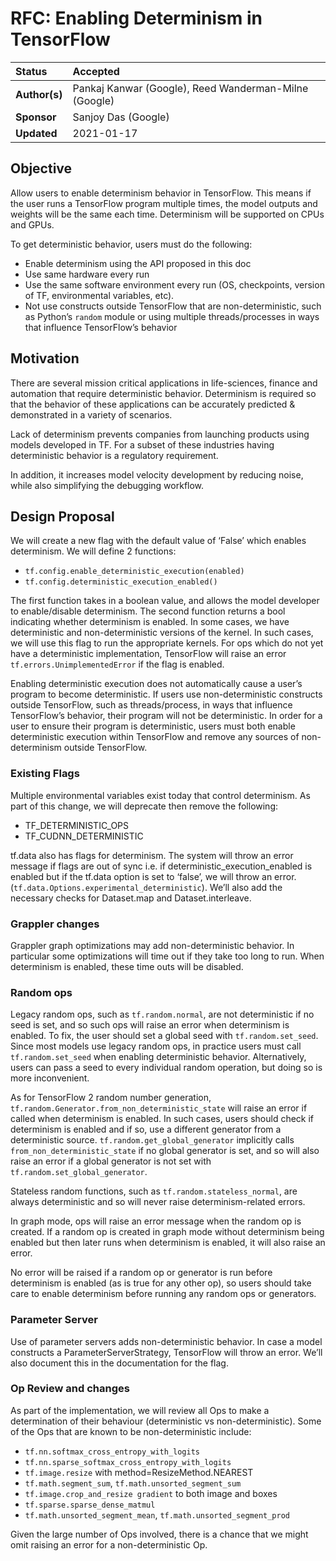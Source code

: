 # RFC: Enabling Determinism in TensorFlow
  
| Status        | Accepted                                             |
:---------------|:-----------------------------------------------------|
| **Author(s)** | Pankaj Kanwar (Google), Reed Wanderman-Milne (Google)|
| **Sponsor**   | Sanjoy Das (Google)                                |
| **Updated**   | 2021-01-17                                           |


## Objective
Allow users to enable determinism behavior in TensorFlow. This means if the user runs a TensorFlow program multiple times, the model outputs and weights will be the same each time. Determinism will be supported on CPUs and GPUs.
 
To get deterministic behavior, users must do the following:

 * Enable determinism using the API proposed in this doc
 * Use same hardware every run
 * Use the same software environment every run (OS, checkpoints, version of TF, environmental variables, etc).
 * Not use constructs outside TensorFlow that are non-deterministic, such as Python’s `random` module or using multiple threads/processes in ways that influence TensorFlow’s behavior

## Motivation
There are several mission critical applications in life-sciences, finance and automation that require deterministic behavior. Determinism is required so that the behavior of these applications can be accurately predicted & demonstrated in a variety of scenarios. 

Lack of determinism prevents companies from launching products using models developed in TF. For a subset of these industries having deterministic behavior is a regulatory requirement. 

In addition, it increases model velocity development by reducing noise, while also simplifying the debugging workflow.

## Design Proposal
We will create a new flag with the default value of ‘False’ which enables determinism.  We will define 2 functions:

* `tf.config.enable_deterministic_execution(enabled)`
* `tf.config.deterministic_execution_enabled()`

The first function takes in a boolean value, and allows the model developer to enable/disable determinism. The second function returns a bool indicating whether determinism is enabled.
In some cases, we have deterministic and non-deterministic versions of the kernel. In such cases, we will use this flag to run the appropriate kernels.
For ops which do not yet have a deterministic implementation, TensorFlow will raise an error `tf.errors.UnimplementedError` if the flag is enabled.

Enabling deterministic execution does not automatically cause a user’s program to become deterministic. If users use non-deterministic constructs outside TensorFlow, such as threads/process, in ways that influence TensorFlow’s behavior, their program will not be deterministic. In order for a user to ensure their program is deterministic, users must both enable deterministic execution within TensorFlow and remove any sources of non-determinism outside TensorFlow.

### Existing Flags
Multiple environmental variables exist today that control determinism. As part of this change, we will deprecate then remove the following:

* TF_DETERMINISTIC_OPS
* TF_CUDNN_DETERMINISTIC

tf.data also has flags for determinism. The system will throw an error message if flags are out of sync i.e. if deterministic_execution_enabled is enabled but if the tf.data option is set to ‘false’, we will throw an error. (`tf.data.Options.experimental_deterministic`). We’ll also add the necessary checks for Dataset.map and Dataset.interleave.

### Grappler changes
Grappler graph optimizations may add non-deterministic behavior. In particular some optimizations will time out if they take too long to run. When determinism is enabled, these time outs will be disabled.

### Random ops
Legacy random ops, such as `tf.random.normal`, are not deterministic if no seed is set, and so such ops will raise an error when determinism is enabled. To fix, the user should set a global seed with `tf.random.set_seed`. Since most models use legacy random ops, in practice users must call `tf.random.set_seed` when enabling deterministic behavior. Alternatively, users can pass a seed to every individual random operation, but doing so is more inconvenient.

As for TensorFlow 2 random number generation, `tf.random.Generator.from_non_deterministic_state` will raise an error if called when determinism is enabled. In such cases, users should check if determinism is enabled and if so, use a different generator from a deterministic source. `tf.random.get_global_generator` implicitly calls `from_non_deterministic_state` if no global generator is set, and so will also raise an error if a global generator is not set with `tf.random.set_global_generator`.

Stateless random functions, such as `tf.random.stateless_normal`, are always deterministic and so will never raise determinism-related errors.

In graph mode, ops will raise an error message when the random op is created. If a random op is created in graph mode without determinism being enabled but then later runs when determinism is enabled, it will also raise an error.

No error will be raised if a random op or generator is run before determinism is enabled (as is true for any other op), so users should take care to enable determinism before running any random ops or generators.

### Parameter Server
Use of parameter servers adds non-deterministic behavior. In case a model constructs a ParameterServerStrategy, TensorFlow will throw an error. We’ll also document this in the documentation for the flag.

### Op Review and changes
As part of the implementation, we will review all Ops to make a determination of their behaviour (deterministic vs non-deterministic). Some of the Ops that are known to be non-deterministic include:

* `tf.nn.softmax_cross_entropy_with_logits` 
* `tf.nn.sparse_softmax_cross_entropy_with_logits` 
* `tf.image.resize` with method=ResizeMethod.NEAREST 
* `tf.math.segment_sum`, `tf.math.unsorted_segment_sum`
* `tf.image.crop_and_resize gradient` to both image and boxes 
* `tf.sparse.sparse_dense_matmul`
* `tf.math.unsorted_segment_mean`, `tf.math.unsorted_segment_prod`

Given the large number of Ops involved, there is a chance that we might omit raising an error for a non-deterministic Op.
